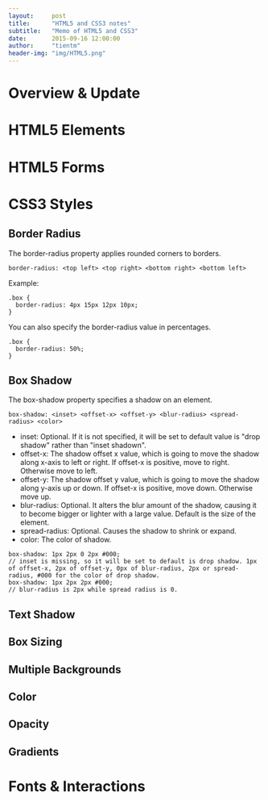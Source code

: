 ```yaml
---
layout:     post
title:      "HTML5 and CSS3 notes"
subtitle:   "Memo of HTML5 and CSS3"
date:       2015-09-16 12:00:00
author:     "tientm"
header-img: "img/HTML5.png"
---
```


# Overview & Update
# HTML5 Elements
# HTML5 Forms
# CSS3 Styles
## Border Radius
The border-radius property applies rounded corners to borders.

```
border-radius: <top left> <top right> <bottom right> <bottom left>
```

Example:

```
.box {
  border-radius: 4px 15px 12px 10px;
}
```

You can also specify the border-radius value in percentages.

```
.box {
  border-radius: 50%;
}
```

## Box Shadow
The box-shadow property specifies a shadow on an element.

```
box-shadow: <inset> <offset-x> <offset-y> <blur-radius> <spread-radius> <color>
```

- inset: Optional. If it is not specified,  it will be set to default value is "drop shadow" rather than "inset shadown".
- offset-x: The shadow offset x value, which is going to move the shadow along x-axis to left or right. If offset-x is positive, move to right. Otherwise move to left.
- offset-y: The shadow offset y value, which is going to move the shadow along y-axis up or down. If offset-x is positive, move down. Otherwise move up.
- blur-radius: Optional. It alters the blur amount of the shadow, causing it to become bigger or lighter with a large value. Default is the size of the element.
- spread-radius: Optional. Causes the shadow to shrink or expand.
- color: The color of shadow.

```
box-shadow: 1px 2px 0 2px #000;
// inset is missing, so it will be set to default is drop shadow. 1px of offset-x, 2px of offset-y, 0px of blur-radius, 2px or spread-radius, #000 for the color of drop shadow.
box-shadow: 1px 2px 2px #000;
// blur-radius is 2px while spread radius is 0.
```

## Text Shadow
## Box Sizing

## Multiple Backgrounds
## Color
## Opacity
## Gradients
# Fonts & Interactions
